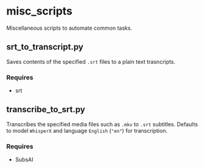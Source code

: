 # misc_scripts
Miscellaneous scripts to automate common tasks.

## srt_to_transcript.py
Saves contents of the specified `.srt` files to a plain text trasncripts.

### Requires
- srt

## transcribe_to_srt.py
Transcribes the specified media files such as `.mkv` to `.srt` subtitles.
Defaults to model `WhisperX` and language `English` (`"en"`) for transcription.

### Requires
- SubsAI
